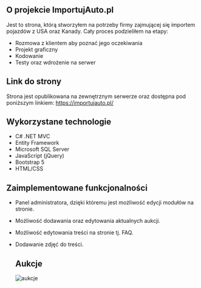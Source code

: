 ## O projekcie ImportujAuto.pl
Jest to strona, którą stworzyłem na potrzeby firmy zajmującej się importem pojazdów z USA oraz Kanady. 
Cały proces podzieliłem na etapy:
- Rozmowa z klientem aby poznać jego oczekiwania
- Projekt graficzny
- Kodowanie
- Testy oraz wdrożenie na serwer

## Link do strony
Strona jest opublikowana na zewnętrznym serwerze oraz dostępna pod poniższym linkiem:
https://importujauto.pl/

## Wykorzystane technologie
- C# .NET MVC
- Entity Framework
- Microsoft SQL Server
- JavaScript (jQuery)
- Bootstrap 5
- HTML/CSS

## Zaimplementowane funkcjonalności
- Panel administratora, dzięki któremu jest możliwość edycji modułów na stronie.
- Możliwość dodawania oraz edytowania aktualnych aukcji. 
- Możliwość edytowania treści na stronie tj. FAQ.
- Dodawanie zdjęć do treści.

  ## Aukcje
  ![aukcje](https://github.com/MichalOzimek/ImportujAuto.pl/assets/50703561/ae58ab20-7722-4bd5-88cc-2bc6e5df0ab5)
